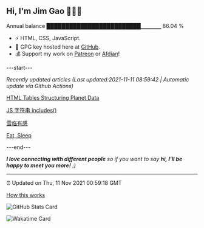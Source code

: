 
<h2>Hi, I'm Jim Gao 👋👨‍💻</h2>

Annual balance    █████████████████████████▁▁▁▁▁   86.04 %

- ⚡ HTML, CSS, JavaScript.
- 🔑 GPG key hosted here at [GitHub](https://github.com/tianheg.gpg).
- 💰 Support my work on [Patreon](https://www.patreon.com/tianheg) or [Afdian](https://afdian.net/@tianheg)!

---start---

*Recently updated articles (Last updated:2021-11-11 08:59:42 | Automatic update via Github Actions)*

[HTML Tables Structuring Planet Data](https://blog.yidajiabei.xyz/posts/html-tables-structuring-planet-data/)

[JS 字符串 includes()](https://blog.yidajiabei.xyz/posts/js-string-includes/)

[雪临有感](https://blog.yidajiabei.xyz/posts/feelings-with-snow-2021/)

[Eat, Sleep](https://blog.yidajiabei.xyz/en/posts/eat-sleep/)

---end---

<em><b>I love connecting with different people</b> so if you want to say <b>hi, I'll be happy to meet you more!</b> :)</em>

---

⏰ Updated on Thu, 11 Nov 2021 00:59:18 GMT

[How this works](https://github.com/tianheg/tianheg/issues/1)

![GitHub Stats Card](https://tianheg-readme-stats.vercel.app/api?username=tianheg&show_icons=true)

![Wakatime Card](https://tianheg-readme-stats.vercel.app/api/wakatime?username=tianheg&layout=compact)
